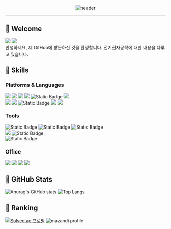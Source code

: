 <div align="center">
  
  ![header](https://capsule-render.vercel.app/api?type=Venom&color=b2e39c&height=150&section=header&text=HAKMIN's&nbsp;GitHub&fontColor=000000&fontSize=30&animation=twinkling&fontAlignY=50)
</div>

***

## 👋 Welcome
<img src="https://img.shields.io/badge/GitHub-181717?style=flat-square&logo=GitHub&logoColor=white"/> <img src="https://hits.seeyoufarm.com/api/count/incr/badge.svg?url=https%3A%2F%2Fgithub.com%2Fhakmin1015&count_bg=%2379C83D&title_bg=%23555555&icon=github.svg&icon_color=%23E7E7E7&title=Visited&edge_flat=false"/></a>
<br/>
안녕하세요, 제 GitHub에 방문하신 것을 환영합니다. 전기전자공학에 대한 내용을 다루고 있습니다.

## 💪 Skills
### Platforms & Languages
<img src="https://img.shields.io/badge/C-A8B9CC?style=flat-square&logo=C&logoColor=white"/> <img src="https://img.shields.io/badge/C++-00599C?style=flat-square&logo=C%2B%2B&logoColor=white"/> <img src="https://img.shields.io/badge/Visual Studio-5C2D91?style=flat-square&logo=Visual Studio&logoColor=white"/> <img src="https://img.shields.io/badge/Python-3776AB?style=flat-square&logo=Python&logoColor=white"/> ![Static Badge](https://img.shields.io/badge/MATLAB-8A2BE2) <img src="https://img.shields.io/badge/Octave-0790C0?style=flat-square&logo=Octave&logoColor=white"/>
<br/>
<img src="https://img.shields.io/badge/Arduino-00878F?style=flat-square&logo=Arduino&logoColor=white"/>
<img src="https://img.shields.io/badge/Scratch-4D97FF?style=flat-square&logo=Scratch&logoColor=white"/>
![Static Badge](https://img.shields.io/badge/MIT%20App%20Inventer-orange)
<img src="https://img.shields.io/badge/Android Studio-3DDC84?style=flat-square&logo=Android Studio&logoColor=white"/>
<img src="https://img.shields.io/badge/Fortran-734F96?style=flat-square&logo=Fortran&logoColor=white"/>
<br/>
### Tools
![Static Badge](https://img.shields.io/badge/PSpice-blue)
![Static Badge](https://img.shields.io/badge/PSIM-003458)
![Static Badge](https://img.shields.io/badge/PSCAD-f7e600)
<br/>
<img src="https://img.shields.io/badge/AutoCAD-E51050?style=flat-square&logo=AutoCAD&logoColor=white"/>
![Static Badge](https://img.shields.io/badge/ECO2%20OD-green)
<br/>
![Static Badge](https://img.shields.io/badge/Primavera%20P6-Primavera%20Risk%20Analysis-red)
<br/>
### Office
<img src="https://img.shields.io/badge/Microsoft Word-2B579A?style=flat-square&logo=Microsoft Word&logoColor=white"/> <img src="https://img.shields.io/badge/Microsoft PowerPoint-B7472A?style=flat-square&logo=Microsoft PowerPoint&logoColor=white"/> <img src="https://img.shields.io/badge/Microsoft Excel-217346?style=flat-square&logo=Microsoft Excel&logoColor=white"/> <img src="https://img.shields.io/badge/Microsoft Access-A4373A?style=flat-square&logo=Microsoft Access&logoColor=white"/>

## 🔎 GitHub Stats
<p>
  
  ![Anurag's GitHub stats](https://github-readme-stats.vercel.app/api?username=hakmin1015&show_icons=true&theme=default)
  ![Top Langs](https://github-readme-stats.vercel.app/api/top-langs/?username=hakmin1015&layout=compact)
</p>

## 🏅 Ranking
[![Solved.ac 프로필](http://mazassumnida.wtf/api/v2/generate_badge?boj=hakmin1015)](https://solved.ac/hakmin1015)
![mazandi profile](http://mazandi.herokuapp.com/api?handle=hakmin1015&theme=warm)
